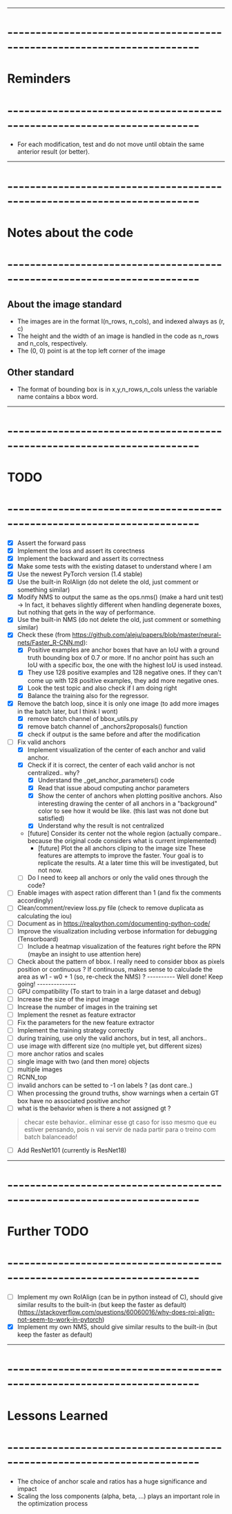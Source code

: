 
---
# ------------------------------------------------------------------------
# Reminders
# ------------------------------------------------------------------------
- For each modification, test and do not move until obtain the same anterior result (or better).

---
# ------------------------------------------------------------------------
# Notes about the code
# ------------------------------------------------------------------------

## About the image standard
- The images are in the format I(n_rows, n_cols), and indexed always as (r, c)
- The height and the width of an image is handled in the code as n_rows and n_cols, respectively.
- The (0, 0) point is at the top left corner of the image

## Other standard
- The format of bounding box is in x,y,n_rows,n_cols unless the variable name contains a bbox word.

---
# ------------------------------------------------------------------------
# TODO
# ------------------------------------------------------------------------
- [x] Assert the forward pass
- [x] Implement the loss and assert its corectness
- [x] Implement the backward and assert its correctness
- [x] Make some tests with the existing dataset to understand where I am
- [x] Use the newest PyTorch version (1.4 stable)
- [x] Use the built-in RoIAlign (do not delete the old, just comment or something similar)
- [x] Modify NMS to output the same as the ops.nms() (make a hard unit test)
        -> In fact, it behaves slightly different when handling degenerate boxes,
           but nothing that gets in the way of performance.
- [x] Use the built-in NMS (do not delete the old, just comment or something similar)
- [x] Check these (from https://github.com/aleju/papers/blob/master/neural-nets/Faster_R-CNN.md):
    - [x] Positive examples are anchor boxes that have an IoU with a ground truth bounding box of 0.7 or more. If no anchor  point has such an IoU with a specific box, the one with the highest IoU is used instead.
    - [x] They use 128 positive examples and 128 negative ones. If they can't come up with 128 positive examples, they add more negative ones.
    - [x] Look the test topic and also check if I am doing right
    - [x] Balance the training also for the regressor.
- [x] Remove the batch loop, since it is only one image (to add more images in the batch later, but I think I wont)
    - [x] remove batch channel of bbox_utils.py 
    - [x] remove batch channel of _anchors2proposals() function
    - [x] check if output is the same before and after the modification
- [ ] Fix valid anchors
    - [x] Implement visualization of the center of each anchor and valid anchor.
    - [x] Check if it is correct, the center of each valid anchor is not centralized.. why?
        - [x] Understand the _get_anchor_parameters() code
        - [x] Read that issue aboud computing anchor parameters
        - [x] Show the center of anchors when plotting positive anchors. Also interesting drawing the center of all anchors in a "background" color to see how it would be like. (this last was not done but satisfied)
        - [x] Understand why the result is not centralized
    - [future] Consider its center not the whole region (actually compare.. because the original code considers what is current implemented)
        - [future] Plot the all anchors cliping to the image size
        These features are attempts to improve the faster. Your goal is to replicate the results.
        At a later time this will be investigated, but not now.
    - [ ] Do I need to keep all anchors or only the valid ones through the code?
- [ ] Enable images with aspect ration different than 1 (and fix the comments accordingly)
- [ ] Clean/comment/review loss.py file (check to remove duplicata as calculating the iou)
- [ ] Document as in https://realpython.com/documenting-python-code/
- [ ] Improve the visualization including verbose information for debugging (Tensorboard)
    - [ ] Include a heatmap visualization of the features right before the RPN (maybe an insight to use attention here)
- [ ] Check about the pattern of bbox. I really need to consider bbox as pixels position or continuous ? 
      If continuous, makes sense to calculade the area as w1 - w0 + 1 (so, re-check the NMS) ?
---------- Well done! Keep going! --------------
- [ ] GPU compatibility (To start to train in a large dataset and debug) 
- [ ] Increase the size of the input image
- [ ] Increase the number of images in the training set
- [ ] Implement the resnet as feature extractor
- [ ] Fix the parameters for the new feature extractor
- [ ] Implement the training strategy correctly
- [ ] during training, use only the valid anchors, but in test, all anchors..
- [ ] use image with different size (no multiple yet, but different sizes)
- [ ] more anchor ratios and scales
- [ ] single image with two (and then more) objects
- [ ] multiple images
- [ ] RCNN_top
- [ ] invalid anchors can be setted to -1 on labels ? (as dont care..)
- [ ] When processing the ground truths, show warnings when a certain GT box have no associated positive anchor
- [ ] what is the behavior when is there a not assigned gt ?
>    checar este behavior..
     eliminar esse gt caso for isso mesmo que eu estiver pensando, pois n vai servir de nada
     partir para o treino com batch balanceado!
- [ ] Add ResNet101 (currently is ResNet18)

---
# ------------------------------------------------------------------------
# Further TODO
# ------------------------------------------------------------------------
- [ ] Implement my own RoIAlign (can be in python instead of C), should give similar results to the built-in (but keep the faster as default) (https://stackoverflow.com/questions/60060016/why-does-roi-align-not-seem-to-work-in-pytorch)
- [x] Implement my own NMS, should give similar results to the built-in (but keep the faster as default)

---
# ------------------------------------------------------------------------
# Lessons Learned 
# ------------------------------------------------------------------------
- The choice of anchor scale and ratios has a huge significance and impact
- Scaling the loss components (alpha, beta, ...) plays an important role in the optimization process
